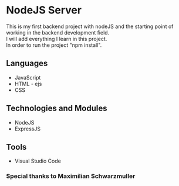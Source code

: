 # NodeJS Server

This is my first backend project with nodeJS and the starting point of working in the backend development field.
<br>
I will add everything I learn in this project.
<br>
In order to run the project "npm install".

## Languages
* JavaScript
* HTML - ejs
* CSS

## Technologies and Modules
* NodeJS
* ExpressJS

## Tools
* Visual Studio Code


### Special thanks to Maximilian Schwarzmuller